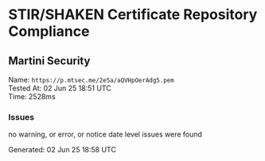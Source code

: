 # STIR/SHAKEN Certificate Repository Compliance

## Martini Security

Name: `https://p.mtsec.me/2e5a/aQVHpOerAdg5.pem`\
Tested At: 02 Jun 25 18:51 UTC\
Time: 2528ms

### Issues

no warning, or error, or notice date level issues were found

Generated: 02 Jun 25 18:58 UTC